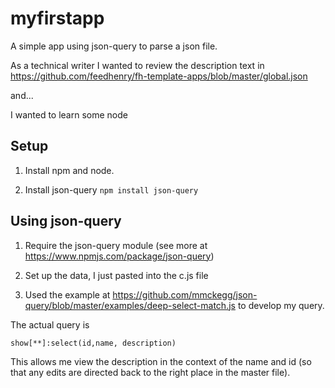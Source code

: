# myfirstapp

A simple app using json-query to parse a json file.

As a technical writer I wanted to review the description text in https://github.com/feedhenry/fh-template-apps/blob/master/global.json

and...

I wanted to learn some node

## Setup 

1. Install npm and node.

2. Install json-query
`npm install json-query`


## Using json-query

1. Require the json-query module (see more at https://www.npmjs.com/package/json-query)

2. Set up the data, I just pasted into the c.js file

3. Used the example at https://github.com/mmckegg/json-query/blob/master/examples/deep-select-match.js to develop my query.

The actual query is 

`show[**]:select(id,name, description)`

This allows me view the description in the context of the name and id (so that any edits are directed back to the right place in the master file).






